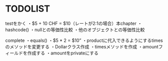 # TODOLIST

testをかく
・$5 + 10 CHF = $10（レートが2:1の場合）本chapter
・hashcode()
・nullとの等価性比較
・他のオブジェクトとの等価性比較

complete
・equals()
・$5 * 2 = $10”
・productに代入できるようにするtimesのメソッドを変更する
・Dollarクラス作成
・timesメソッドを作成
・amountフィールドを作成する
・amountをprivateにする
